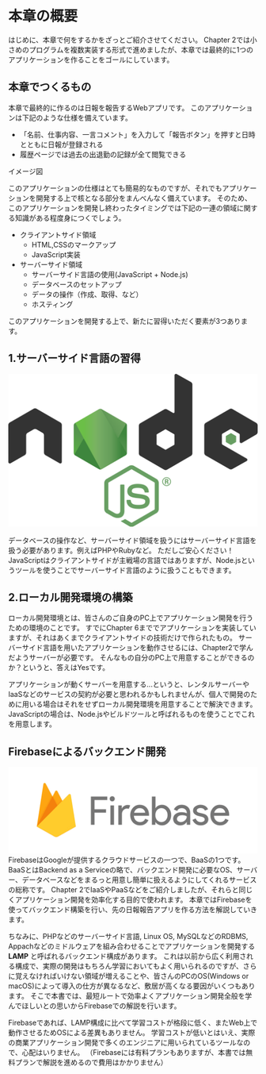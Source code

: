 # 本章の概要
はじめに、本章で何をするかをざっとご紹介させてください。
Chapter 2では小さめのプログラムを複数実装する形式で進めましたが、本章では最終的に1つのアプリケーションを作ることをゴールにしています。

## 本章でつくるもの
本章で最終的に作るのは日報を報告するWebアプリです。
このアプリケーションは下記のような仕様を備えています。

- 「名前、仕事内容、一言コメント」を入力して「報告ボタン」を押すと日時とともに日報が登録される
- 履歴ページでは過去の出退勤の記録が全て閲覧できる

イメージ図

このアプリケーションの仕様はとても簡易的なものですが、それでもアプリケーションを開発する上で核となる部分をまんべんなく備えています。
そのため、このアプリケーションを開発し終わったタイミングでは下記の一連の領域に関する知識がある程度身につくでしょう。

- クライアントサイド領域
  - HTML,CSSのマークアップ
  - JavaScript実装
- サーバーサイド領域
  - サーバーサイド言語の使用(JavaScript + Node.js)
  - データベースのセットアップ
  - データの操作（作成、取得、など）
  - ホスティング

このアプリケーションを開発する上で、新たに習得いただく要素が3つあります。

## 1.サーバーサイド言語の習得
![イメージ図](images/hosthing/node.js.png)

データベースの操作など、サーバーサイド領域を扱うにはサーバーサイド言語を扱う必要があります。例えばPHPやRubyなど。
ただしご安心ください！JavaScriptはクライアントサイドが主戦場の言語ではありますが、Node.jsというツールを使うことでサーバーサイド言語のように扱うこともできます。

## 2.ローカル開発環境の構築
ローカル開発環境とは、皆さんのご自身のPC上でアプリケーション開発を行うための環境のことです。
すでにChapter 6まででアプリケーションを実装していますが、それはあくまでクライアントサイドの技術だけで作られたもの。
サーバーサイド言語を用いたアプリケーションを動作させるには、Chapter2で学んだようサーバーが必要です。
そんなもの自分のPC上で用意することができるのか？というと、答えはYesです。

アプリケーションが動くサーバーを用意する...というと、レンタルサーバーやIaaSなどのサービスの契約が必要と思われるかもしれませんが、個人で開発のために用いる場合はそれをせずローカル開発環境を用意することで解決できます。
JavaScriptの場合は、Node.jsやビルドツールと呼ばれるものを使うことでこれを用意します。

## Firebaseによるバックエンド開発
![イメージ図](images/hosthing/logo-firebase.png)
FirebaseはGoogleが提供するクラウドサービスの一つで、BaaSの1つです。
BaaSとはBackend as a Serviceの略で、バックエンド開発に必要なOS、サーバー、データベースなどをまるっと用意し簡単に扱えるようにしてくれるサービスの総称です。
Chapter 2でIaaSやPaaSなどをご紹介しましたが、それらと同じくアプリケーション開発を効率化する目的で使われます。
本章ではFirebaseを使ってバックエンド構築を行い、先の日報報告アプリを作る方法を解説していきます。

ちなみに、PHPなどのサーバーサイド言語, Linux OS, MySQLなどのRDBMS, Appachなどのミドルウェアを組み合わせることでアプリケーションを開発する __LAMP__ と呼ばれるバックエンド構成があります。
これは以前から広く利用される構成で、実際の開発はもちろん学習においてもよく用いられるのですが、さらに覚えなければいけない領域が増えることや、皆さんのPCのOS(Windows or macOS)によって導入の仕方が異なるなど、敷居が高くなる要因がいくつもあります。
そこで本書では、最短ルートで効率よくアプリケーション開発全般を学んでほしいとの思いからFirebaseでの解説を行います。

Firebaseであれば、LAMP構成に比べて学習コストが格段に低く、またWeb上で動作させるためOSによる差異もありません。
学習コストが低いとはいえ、実際の商業アプリケーション開発で多くのエンジニアに用いられているツールなので、心配はいりません。
（Firebaseには有料プランもありますが、本書では無料プランで解説を進めるので費用はかかりません）